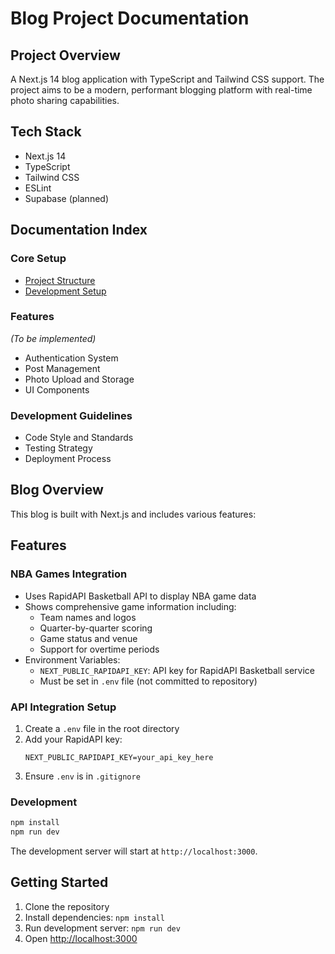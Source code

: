 # Blog Project Documentation

## Project Overview
A Next.js 14 blog application with TypeScript and Tailwind CSS support. The project aims to be a modern, performant blogging platform with real-time photo sharing capabilities.

## Tech Stack
- Next.js 14
- TypeScript
- Tailwind CSS
- ESLint
- Supabase (planned)

## Documentation Index

### Core Setup
- [Project Structure](./core/project-structure.md)
- [Development Setup](./core/development-setup.md)

### Features
*(To be implemented)*
- Authentication System
- Post Management
- Photo Upload and Storage
- UI Components

### Development Guidelines
- Code Style and Standards
- Testing Strategy
- Deployment Process

## Blog Overview

This blog is built with Next.js and includes various features:

## Features

### NBA Games Integration
- Uses RapidAPI Basketball API to display NBA game data
- Shows comprehensive game information including:
  - Team names and logos
  - Quarter-by-quarter scoring
  - Game status and venue
  - Support for overtime periods
- Environment Variables:
  - `NEXT_PUBLIC_RAPIDAPI_KEY`: API key for RapidAPI Basketball service
  - Must be set in `.env` file (not committed to repository)

### API Integration Setup
1. Create a `.env` file in the root directory
2. Add your RapidAPI key:
   ```
   NEXT_PUBLIC_RAPIDAPI_KEY=your_api_key_here
   ```
3. Ensure `.env` is in `.gitignore`

### Development
```bash
npm install
npm run dev
```

The development server will start at `http://localhost:3000`.

## Getting Started
1. Clone the repository
2. Install dependencies: `npm install`
3. Run development server: `npm run dev`
4. Open [http://localhost:3000](http://localhost:3000)
